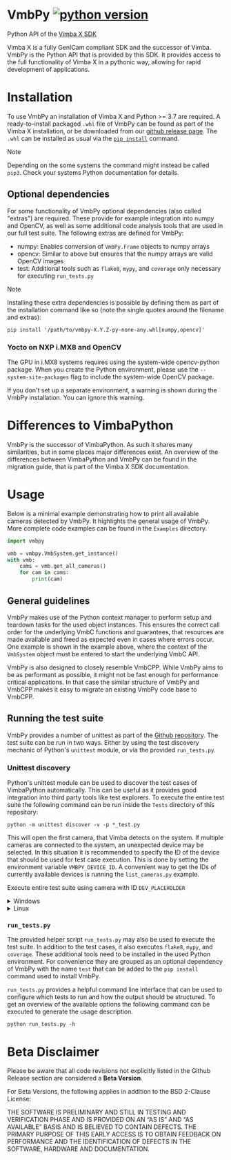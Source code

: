 # VmbPy [![python version](https://img.shields.io/badge/python-3.7+-blue.svg)](https://www.python.org/downloads/)

Python API of the [Vimba X SDK](https://www.alliedvision.com)

Vimba X is a fully GenICam compliant SDK and the successor of Vimba. VmbPy is the Python API that is
provided by this SDK. It provides access to the full functionality of Vimba X in a pythonic way,
allowing for rapid development of applications.

# Installation

To use VmbPy an installation of Vimba X and Python >= 3.7 are required. A ready-to-install packaged
`.whl` file of VmbPy can be found as part of the Vimba X installation, or be downloaded from our
[github release page](https://github.com/alliedvision/VmbPy/releases). The `.whl` can be installed
as usual via the [`pip install`](https://pip.pypa.io/en/stable/cli/pip_install/) command.

> [!NOTE]  
> Depending on the some systems the command might instead be called `pip3`. Check your systems
> Python documentation for details.

## Optional dependencies

For some functionality of VmbPy optional dependencies (also called "extras") are required. These
provide for example integration into numpy and OpenCV, as well as some additional code analysis
tools that are used in our full test suite. The following extras are defined for VmbPy:

- numpy: Enables conversion of `VmbPy.Frame` objects to numpy arrays
- opencv: Similar to above but ensures that the numpy arrays are valid OpenCV images
- test: Additional tools such as `flake8`, `mypy`, and `coverage` only necessary for executing
  `run_tests.py`

> [!NOTE]  
> Installing these extra dependencies is possible by defining them as part of the installation
> command like so (note the single quotes around the filename and extras):
> ```
> pip install '/path/to/vmbpy-X.Y.Z-py-none-any.whl[numpy,opencv]'
> ```

### Yocto on NXP i.MX8 and OpenCV

The GPU in i.MX8 systems requires using the system-wide opencv-python package. When you create the
Python environment, please use the `--system-site-packages` flag to include the system-wide OpenCV
package.

If you don't set up a separate environment, a warning is shown during the VmbPy installation. You
can ignore this warning.

# Differences to VimbaPython

VmbPy is the successor of VimbaPython. As such it shares many similarities, but in some places major
differences exist. An overview of the differences between VimbaPython and VmbPy can be found in the
migration guide, that is part of the Vimba X SDK documentation.

# Usage

Below is a minimal example demonstrating how to print all available cameras detected by VmbPy. It
highlights the general usage of VmbPy. More complete code examples can be found in the `Examples`
directory.

```python
import vmbpy

vmb = vmbpy.VmbSystem.get_instance()
with vmb:
    cams = vmb.get_all_cameras()
    for cam in cams:
        print(cam)
```

## General guidelines

VmbPy makes use of the Python context manager to perform setup and teardown tasks for the used
object instances. This ensures the correct call order for the underlying VmbC functions and
guarantees, that resources are made available and freed as expected even in cases where errors
occur. One example is shown in the example above, where the context of the `VmbSystem` object must
be entered to start the underlying VmbC API.

VmbPy is also designed to closely resemble VmbCPP. While VmbPy aims to be as performant as possible,
it might not be fast enough for performance critical applications. In that case the similar
structure of VmbPy and VmbCPP makes it easy to migrate an existing VmbPy code base to VmbCPP.

## Running the test suite

VmbPy provides a number of unittest as part of the [Github
repository](https://github.com/alliedvision/VmbPy). The test suite can be run in two ways. Either by
using the test discovery mechanic of Python's `unittest` module, or via the provided `run_tests.py`.

### Unittest discovery

Python's unittest module can be used to discover the test cases of VimbaPython automatically. This
can be useful as it provides good integration into third party tools like test explorers. To execute
the entire test suite the following command can be run inside the `Tests` directory of this
repository:

```
python -m unittest discover -v -p *_test.py
```

This will open the first camera, that Vimba detects on the system. If multiple cameras are connected
to the system, an unexpected device may be selected. In this situation it is recommended to specify
the ID of the device that should be used for test case execution. This is done by setting the
environment variable `VMBPY_DEVICE_ID`. A convenient way to get the IDs of currently available
devices is running the `list_cameras.py` example.

Execute entire test suite using camera with ID `DEV_PLACEHOLDER`

<details><summary>Windows</summary>

```
set VMBPY_DEVICE_ID=DEV_PLACEHOLDER
python -m unittest discover -v -p *_test.py
```
</details>

<details><summary>Linux</summary>

```
export VMBPY_DEVICE_ID=DEV_PLACEHOLDER
python -m unittest discover -v -p *_test.py
```
</details>

### `run_tests.py`

The provided helper script `run_tests.py` may also be used to execute the test suite. In addition to
the test cases, it also executes `flake8`, `mypy`, and `coverage`. These additional tools need to be
installed in the used Python environment. For convenience they are grouped as an optional dependency
of VmbPy with the name `test` that can be added to the `pip install` command used to install VmbPy.

`run_tests.py` provides a helpful command line interface that can be used to configure which tests
to run and how the output should be structured. To get an overview of the available options the
following command can be executed to generate the usage description.

```
python run_tests.py -h
```

# Beta Disclaimer

Please be aware that all code revisions not explicitly listed in the Github Release section are
considered a **Beta Version**.

For Beta Versions, the following applies in addition to the BSD 2-Clause License:

THE SOFTWARE IS PRELIMINARY AND STILL IN TESTING AND VERIFICATION PHASE AND IS PROVIDED ON AN “AS
IS” AND “AS AVAILABLE” BASIS AND IS BELIEVED TO CONTAIN DEFECTS. THE PRIMARY PURPOSE OF THIS EARLY
ACCESS IS TO OBTAIN FEEDBACK ON PERFORMANCE AND THE IDENTIFICATION OF DEFECTS IN THE SOFTWARE,
HARDWARE AND DOCUMENTATION.

